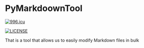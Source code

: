 # PyMarkdoownTool

<a href="https://996.icu"><img src="https://img.shields.io/badge/link-996.icu-red.svg" alt="996.icu" /></a>


[![LICENSE](https://img.shields.io/badge/license-Anti%20996-blue.svg)](https://github.com/996icu/996.ICU/blob/master/LICENSE)

That is a tool that allows us to easily modify Markdown files in bulk
